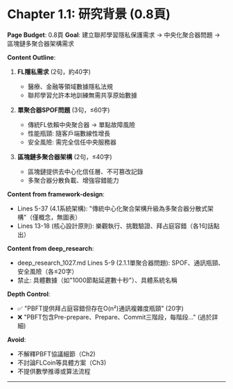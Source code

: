 # Chapter 1.1: 研究背景 (0.8頁)

**Page Budget**: 0.8頁
**Goal**: 建立聯邦學習隱私保護需求 → 中央化聚合器問題 → 區塊鏈多聚合器架構需求

**Content Outline**:
1. **FL隱私需求** (2句，約40字)
   - 醫療、金融等領域數據隱私法規
   - 聯邦學習允許本地訓練無需共享原始數據

2. **單聚合器SPOF問題** (3句，≤60字)
   - 傳統FL依賴中央聚合器 → 單點故障風險
   - 性能瓶頸: 隨客戶端數線性增長
   - 安全風險: 需完全信任中央服務器

3. **區塊鏈多聚合器架構** (2句，≤40字)
   - 區塊鏈提供去中心化信任層、不可篡改記錄
   - 多聚合器分散負載、增強容錯能力

**Content from framework-design**:
- Lines 5-37 (4.1系統架構): "傳統中心化聚合架構升級為多聚合器分散式架構"（僅概念，無圖表）
- Lines 13-18 (核心設計原則): 樂觀執行、挑戰驗證、拜占庭容錯（各1句話點出）

**Content from deep_research**:
- deep_research_1027.md Lines 5-9 (2.1.1單聚合器問題): SPOF、通訊瓶頸、安全風險（各≤20字）
- 禁止: 具體數據（如"1000節點延遲數十秒"）、具體系統名稱

**Depth Control**:
- ✅ "PBFT提供拜占庭容錯但存在O(n²)通訊複雜度瓶頸" (20字)
- ❌ "PBFT包含Pre-prepare、Prepare、Commit三階段，每階段..." (過於詳細)

**Avoid**:
- 不解釋PBFT協議細節（Ch2)
- 不討論FLCoin等具體方案（Ch3)
- 不提供數學推導或算法流程

---

